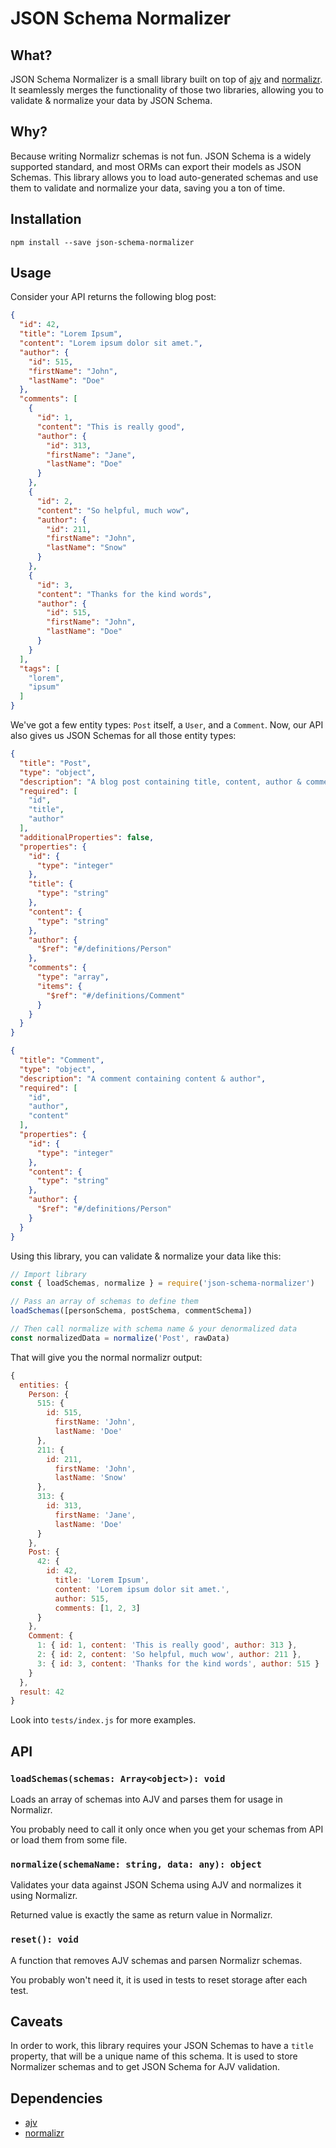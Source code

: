 # JSON Schema Normalizer

## What?
JSON Schema Normalizer is a small library built on top of [ajv](https://github.com/epoberezkin/ajv)
and [normalizr](https://github.com/paularmstrong/normalizr). It seamlessly merges the functionality of
those two libraries, allowing you to validate & normalize your data by JSON Schema.

## Why?
Because writing Normalizr schemas is not fun. JSON Schema is a widely supported standard, and most ORMs
can export their models as JSON Schemas. This library allows you to load auto-generated schemas and use them
to validate and normalize your data, saving you a ton of time.

## Installation

    npm install --save json-schema-normalizer
    
## Usage
Consider your API returns the following blog post:
```json
{
  "id": 42,
  "title": "Lorem Ipsum",
  "content": "Lorem ipsum dolor sit amet.",
  "author": {
    "id": 515,
    "firstName": "John",
    "lastName": "Doe"
  },
  "comments": [
    {
      "id": 1,
      "content": "This is really good",
      "author": {
        "id": 313,
        "firstName": "Jane",
        "lastName": "Doe"
      }
    },
    {
      "id": 2,
      "content": "So helpful, much wow",
      "author": {
        "id": 211,
        "firstName": "John",
        "lastName": "Snow"
      }
    },
    {
      "id": 3,
      "content": "Thanks for the kind words",
      "author": {
        "id": 515,
        "firstName": "John",
        "lastName": "Doe"
      }
    }
  ],
  "tags": [
    "lorem",
    "ipsum"
  ]
}
```

We've got a few entity types: `Post` itself, a `User`, and a `Comment`.
Now, our API also gives us JSON Schemas for all those entity types:

```json
{
  "title": "Post",
  "type": "object",
  "description": "A blog post containing title, content, author & comments",
  "required": [
    "id",
    "title",
    "author"
  ],
  "additionalProperties": false,
  "properties": {
    "id": {
      "type": "integer"
    },
    "title": {
      "type": "string"
    },
    "content": {
      "type": "string"
    },
    "author": {
      "$ref": "#/definitions/Person"
    },
    "comments": {
      "type": "array",
      "items": {
        "$ref": "#/definitions/Comment"
      }
    }
  }
}
```
```json
{
  "title": "Comment",
  "type": "object",
  "description": "A comment containing content & author",
  "required": [
    "id",
    "author",
    "content"
  ],
  "properties": {
    "id": {
      "type": "integer"
    },
    "content": {
      "type": "string"
    },
    "author": {
      "$ref": "#/definitions/Person"
    }
  }
}
```

Using this library, you can validate & normalize your data like this:
```js
// Import library
const { loadSchemas, normalize } = require('json-schema-normalizer')

// Pass an array of schemas to define them
loadSchemas([personSchema, postSchema, commentSchema])

// Then call normalize with schema name & your denormalized data
const normalizedData = normalize('Post', rawData)
```

That will give you the normal normalizr output:
```js
{
  entities: {
    Person: {
      515: {
        id: 515,
          firstName: 'John',
          lastName: 'Doe'
      },
      211: {
        id: 211,
          firstName: 'John',
          lastName: 'Snow'
      },
      313: {
        id: 313,
          firstName: 'Jane',
          lastName: 'Doe'
      }
    },
    Post: {
      42: {
        id: 42,
          title: 'Lorem Ipsum',
          content: 'Lorem ipsum dolor sit amet.',
          author: 515,
          comments: [1, 2, 3]
      }
    },
    Comment: {
      1: { id: 1, content: 'This is really good', author: 313 },
      2: { id: 2, content: 'So helpful, much wow', author: 211 },
      3: { id: 3, content: 'Thanks for the kind words', author: 515 }
    }
  },
  result: 42
}
```

Look into `tests/index.js` for more examples.

## API

### `loadSchemas(schemas: Array<object>): void`
Loads an array of schemas into AJV and parses them for usage in Normalizr.

You probably need to call it only once when you get your schemas from API
or load them from some file.

### `normalize(schemaName: string, data: any): object`
Validates your data against JSON Schema using AJV and normalizes it using Normalizr.

Returned value is exactly the same as return value in Normalizr.

### `reset(): void`

A function that removes AJV schemas and parsen Normalizr schemas.

You probably won't need it, it is used in tests to reset storage after each test.
    
## Caveats
In order to work, this library requires your JSON Schemas to have a `title` property,
that will be a unique name of this schema. It is used to store Normalizer schemas and
to get JSON Schema for AJV validation.

## Dependencies
- [ajv](https://github.com/epoberezkin/ajv)
- [normalizr](https://github.com/paularmstrong/normalizr)